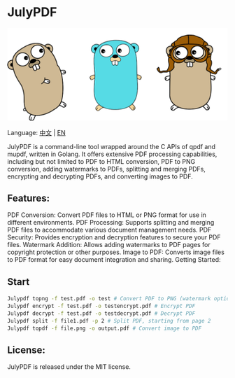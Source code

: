 # JulyPDF

![Golang](https://github.com/wingjson/julypdf/blob/main/logo.jpg?raw=true)

Language: [中文](README_zh.md) | [EN](README.md)

JulyPDF is a command-line tool wrapped around the C APIs of qpdf and mupdf, written in Golang. It offers extensive PDF processing capabilities, including but not limited to PDF to HTML conversion, PDF to PNG conversion, adding watermarks to PDFs, splitting and merging PDFs, encrypting and decrypting PDFs, and converting images to PDF.

## Features:

PDF Conversion: Convert PDF files to HTML or PNG format for use in different environments.
PDF Processing: Supports splitting and merging PDF files to accommodate various document management needs.
PDF Security: Provides encryption and decryption features to secure your PDF files.
Watermark Addition: Allows adding watermarks to PDF pages for copyright protection or other purposes.
Image to PDF: Converts image files to PDF format for easy document integration and sharing.
Getting Started:

## Start

```bash
Julypdf topng -f test.pdf -o test # Convert PDF to PNG (watermark optional -w watermarkertext)
Julypdf encrypt -f test.pdf -o testencrypt.pdf # Encrypt PDF
Julypdf decrypt -f test.pdf -o testdecrypt.pdf # Decrypt PDF
Julypdf split -f file1.pdf -p 2 # Split PDF, starting from page 2
Julypdf topdf -f file.png -o output.pdf # Convert image to PDF
```

## License:

JulyPDF is released under the MIT license.
